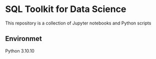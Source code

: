# SQL Toolkit for Data Science
This repository is a collection of Jupyter notebooks and Python scripts

## Environmet
Python 3.10.10
